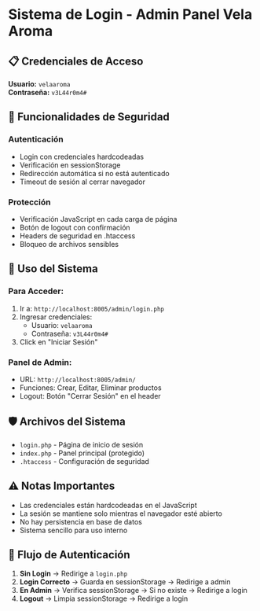 # Sistema de Login - Admin Panel Vela Aroma

## 📋 Credenciales de Acceso

**Usuario:** `velaaroma`  
**Contraseña:** `v3L44r0m4#`

## 🔐 Funcionalidades de Seguridad

### Autenticación
- Login con credenciales hardcodeadas
- Verificación en sessionStorage
- Redirección automática si no está autenticado
- Timeout de sesión al cerrar navegador

### Protección
- Verificación JavaScript en cada carga de página
- Botón de logout con confirmación
- Headers de seguridad en .htaccess
- Bloqueo de archivos sensibles

## 🚀 Uso del Sistema

### Para Acceder:
1. Ir a: `http://localhost:8005/admin/login.php`
2. Ingresar credenciales:
   - Usuario: `velaaroma`
   - Contraseña: `v3L44r0m4#`
3. Click en "Iniciar Sesión"

### Panel de Admin:
- URL: `http://localhost:8005/admin/`
- Funciones: Crear, Editar, Eliminar productos
- Logout: Botón "Cerrar Sesión" en el header

## 🛡️ Archivos del Sistema

- `login.php` - Página de inicio de sesión
- `index.php` - Panel principal (protegido)
- `.htaccess` - Configuración de seguridad

## ⚠️ Notas Importantes

- Las credenciales están hardcodeadas en el JavaScript
- La sesión se mantiene solo mientras el navegador esté abierto
- No hay persistencia en base de datos
- Sistema sencillo para uso interno

## 🔄 Flujo de Autenticación

1. **Sin Login** → Redirige a `login.php`
2. **Login Correcto** → Guarda en sessionStorage → Redirige a admin
3. **En Admin** → Verifica sessionStorage → Si no existe → Redirige a login
4. **Logout** → Limpia sessionStorage → Redirige a login